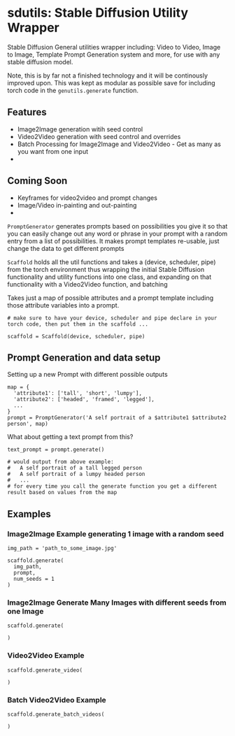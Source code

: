 # sdutils: Stable Diffusion Utility Wrapper

Stable Diffusion General utilities wrapper including: Video to Video, Image to Image, Template Prompt Generation system and more, for use with any stable diffusion model.

Note, this is by far not a finished technology and it will be continously improved upon. This was kept as modular as possible save for including torch code in the `genutils.generate` function.

## Features
* Image2Image generation witih seed control
* Video2Video generation with seed control and overrides
* Batch Processing for Image2Image and Video2Video - Get as many as you want from one input
* 

## Coming Soon
* Keyframes for video2video and prompt changes
* Image/Video in-painting and out-painting
* 

`PromptGenerator` generates prompts based on possibilities you give it so that you can easily change out any word or phrase in your prompt with a random entry from a list of possibilities.  It makes prompt templates re-usable, just change the data to get different prompts

`Scaffold` holds all the util functions and takes a (device, scheduler, pipe) from the torch environment thus wrapping the initial Stable Diffusion functionality and utility functions into one class, and expanding on that functionality with a Video2Video function, and batching

Takes just a map of possible attributes and a prompt template including those attribute variables into a prompt.

```
# make sure to have your device, scheduler and pipe declare in your torch code, then put them in the scaffold ...

scaffold = Scaffold(device, scheduler, pipe)
```

## Prompt Generation and data setup
Setting up a new Prompt with different possible outputs
```
map = {
  'attribute1': ['tall', 'short', 'lumpy'],
  'attribute2': ['headed', 'framed', 'legged'],
  ...
}
prompt = PromptGenerator('A self portrait of a $attribute1 $attribute2 person', map)
```
What about getting a text prompt from this?
```
text_prompt = prompt.generate()

# would output from above example:
#   A self portrait of a tall legged person
#   A self portrait of a lumpy headed person
#   ...
# for every time you call the generate function you get a different result based on values from the map
```

## Examples

### Image2Image Example generating 1 image with a random seed
```
img_path = 'path_to_some_image.jpg'

scaffold.generate(
  img_path,
  prompt,
  num_seeds = 1
)
```

### Image2Image Generate Many Images with different seeds from one Image
```
scaffold.generate(

)
```

### Video2Video Example
```
scaffold.generate_video(

)
```

### Batch Video2Video Example
```
scaffold.generate_batch_videos(

)
```
